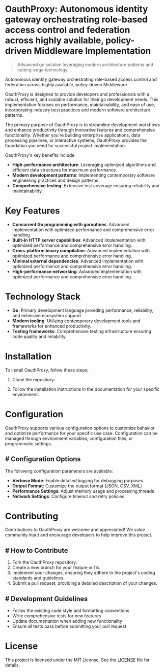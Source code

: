 <!-- fallback_OauthProxy_20250807001550_92272 -->

# OauthProxy: Autonomous identity gateway orchestrating role-based access control and federation across highly available, policy-driven Middleware Implementation
> Advanced go solution leveraging modern architecture patterns and cutting-edge technology.

Autonomous identity gateway orchestrating role-based access control and federation across highly available, policy-driven Middleware.

OauthProxy is designed to provide developers and professionals with a robust, efficient, and scalable solution for their go development needs. This implementation focuses on performance, maintainability, and ease of use, incorporating industry best practices and modern software architecture patterns.

The primary purpose of OauthProxy is to streamline development workflows and enhance productivity through innovative features and comprehensive functionality. Whether you're building enterprise applications, data processing pipelines, or interactive systems, OauthProxy provides the foundation you need for successful project implementation.

OauthProxy's key benefits include:

* **High-performance architecture**: Leveraging optimized algorithms and efficient data structures for maximum performance.
* **Modern development patterns**: Implementing contemporary software engineering practices and design patterns.
* **Comprehensive testing**: Extensive test coverage ensuring reliability and maintainability.

# Key Features

* **Concurrent Go programming with goroutines**: Advanced implementation with optimized performance and comprehensive error handling.
* **Built-in HTTP server capabilities**: Advanced implementation with optimized performance and comprehensive error handling.
* **Cross-platform binary compilation**: Advanced implementation with optimized performance and comprehensive error handling.
* **Minimal external dependencies**: Advanced implementation with optimized performance and comprehensive error handling.
* **High-performance networking**: Advanced implementation with optimized performance and comprehensive error handling.

# Technology Stack

* **Go**: Primary development language providing performance, reliability, and extensive ecosystem support.
* **Modern tooling**: Utilizing contemporary development tools and frameworks for enhanced productivity.
* **Testing frameworks**: Comprehensive testing infrastructure ensuring code quality and reliability.

# Installation

To install OauthProxy, follow these steps:

1. Clone the repository:


2. Follow the installation instructions in the documentation for your specific environment.

# Configuration

OauthProxy supports various configuration options to customize behavior and optimize performance for your specific use case. Configuration can be managed through environment variables, configuration files, or programmatic settings.

## # Configuration Options

The following configuration parameters are available:

* **Verbose Mode**: Enable detailed logging for debugging purposes
* **Output Format**: Customize the output format (JSON, CSV, XML)
* **Performance Settings**: Adjust memory usage and processing threads
* **Network Settings**: Configure timeout and retry policies

# Contributing

Contributions to OauthProxy are welcome and appreciated! We value community input and encourage developers to help improve this project.

## # How to Contribute

1. Fork the OauthProxy repository.
2. Create a new branch for your feature or fix.
3. Implement your changes, ensuring they adhere to the project's coding standards and guidelines.
4. Submit a pull request, providing a detailed description of your changes.

## # Development Guidelines

* Follow the existing code style and formatting conventions
* Write comprehensive tests for new features
* Update documentation when adding new functionality
* Ensure all tests pass before submitting your pull request

# License

This project is licensed under the MIT License. See the [LICENSE](https://github.com/sandibrrm/OauthProxy/blob/main/LICENSE) file for details.
